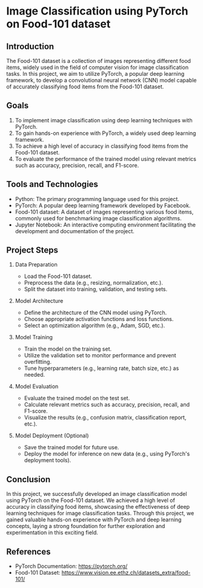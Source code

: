 # Image Classification using PyTorch on Food-101 dataset

## Introduction
The Food-101 dataset is a collection of images representing different food items, widely used in the field of computer vision for image classification tasks. In this project, we aim to utilize PyTorch, a popular deep learning framework, to develop a convolutional neural network (CNN) model capable of accurately classifying food items from the Food-101 dataset.

## Goals
1. To implement image classification using deep learning techniques with PyTorch.
2. To gain hands-on experience with PyTorch, a widely used deep learning framework.
3. To achieve a high level of accuracy in classifying food items from the Food-101 dataset.
4. To evaluate the performance of the trained model using relevant metrics such as accuracy, precision, recall, and F1-score.

## Tools and Technologies
- Python: The primary programming language used for this project.
- PyTorch: A popular deep learning framework developed by Facebook.
- Food-101 dataset: A dataset of images representing various food items, commonly used for benchmarking image classification algorithms.
- Jupyter Notebook: An interactive computing environment facilitating the development and documentation of the project.

## Project Steps
1. Data Preparation
    - Load the Food-101 dataset.
    - Preprocess the data (e.g., resizing, normalization, etc.).
    - Split the dataset into training, validation, and testing sets.

2. Model Architecture
    - Define the architecture of the CNN model using PyTorch.
    - Choose appropriate activation functions and loss functions.
    - Select an optimization algorithm (e.g., Adam, SGD, etc.).

3. Model Training
    - Train the model on the training set.
    - Utilize the validation set to monitor performance and prevent overfitting.
    - Tune hyperparameters (e.g., learning rate, batch size, etc.) as needed.

4. Model Evaluation
    - Evaluate the trained model on the test set.
    - Calculate relevant metrics such as accuracy, precision, recall, and F1-score.
    - Visualize the results (e.g., confusion matrix, classification report, etc.).

5. Model Deployment (Optional)
    - Save the trained model for future use.
    - Deploy the model for inference on new data (e.g., using PyTorch's deployment tools).

## Conclusion
In this project, we successfully developed an image classification model using PyTorch on the Food-101 dataset. We achieved a high level of accuracy in classifying food items, showcasing the effectiveness of deep learning techniques for image classification tasks. Through this project, we gained valuable hands-on experience with PyTorch and deep learning concepts, laying a strong foundation for further exploration and experimentation in this exciting field.

## References
- PyTorch Documentation: https://pytorch.org/
- Food-101 Dataset: https://www.vision.ee.ethz.ch/datasets_extra/food-101/
